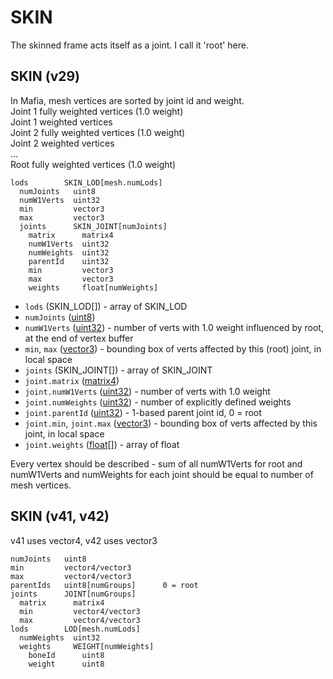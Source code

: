 # SKIN
The skinned frame acts itself as a joint. I call it 'root' here.

## SKIN  (v29)
In Mafia, mesh vertices are sorted by joint id and weight.  
Joint 1 fully weighted vertices (1.0 weight)  
Joint 1 weighted vertices  
Joint 2 fully weighted vertices (1.0 weight)  
Joint 2 weighted vertices  
...  
Root fully weighted vertices (1.0 weight)  

    lods        SKIN_LOD[mesh.numLods]
      numJoints   uint8
      numW1Verts  uint32
      min         vector3
      max         vector3
      joints      SKIN_JOINT[numJoints]
        matrix      matrix4
        numW1Verts  uint32
        numWeights  uint32
        parentId    uint32
        min         vector3
        max         vector3
        weights     float[numWeights]

- `lods` (SKIN_LOD[]) - array of SKIN_LOD
- `numJoints` ([uint8](types.md))
- `numW1Verts` ([uint32](types.md)) - number of verts with 1.0 weight influenced by root, at the end of vertex buffer
- `min`, `max` ([vector3](types.md#vector3)) - bounding box of verts affected by this (root) joint, in local space
- `joints` (SKIN_JOINT[]) - array of SKIN_JOINT
- `joint.matrix` ([matrix4](types.md#matrix4))
- `joint.numW1Verts` ([uint32](types.md)) - number of verts with 1.0 weight
- `joint.numWeights` ([uint32](types.md)) - number of explicitly defined weights
- `joint.parentId` ([uint32](types.md)) - 1-based parent joint id, 0 = root
- `joint.min`, `joint.max` ([vector3](types.md#vector3)) - bounding box of verts affected by this joint, in local space
- `joint.weights` ([float](types.md)[]) - array of float

Every vertex should be described - sum of all numW1Verts for root and numW1Verts and numWeights for each joint should be equal to number of mesh vertices.


## SKIN  (v41, v42)

v41 uses vector4, v42 uses vector3

    numJoints   uint8
    min         vector4/vector3
    max         vector4/vector3
    parentIds   uint8[numGroups]      0 = root
    joints      JOINT[numGroups]
      matrix      matrix4
      min         vector4/vector3
      max         vector4/vector3
    lods        LOD[mesh.numLods]
      numWeights  uint32
      weights     WEIGHT[numWeights]
        boneId      uint8
        weight      uint8
